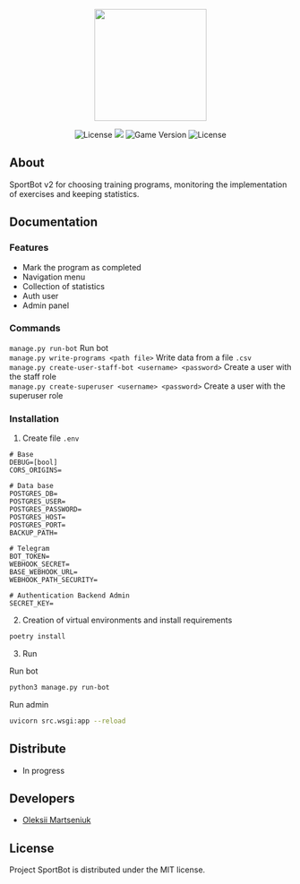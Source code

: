 <p align="center">
      <img src="https://i.ibb.co/p45WGzh/dumbbell-sport-5072-1.png" width="200">
</p>

<p align="center">
   <img src="https://img.shields.io/badge/Python-3.10-blue" alt="License">
   <img src="https://img.shields.io/badge/Aiogram-3.1.1-blueviolet">
   <img src="https://img.shields.io/badge/Version-v1.0-blue" alt="Game Version">
   <img src="https://img.shields.io/badge/License-MIT-brightgreen" alt="License">
</p>

## About

SportBot v2 for choosing training programs, monitoring the implementation of exercises and keeping statistics.

## Documentation

### Features

* Mark the program as completed
* Navigation menu
* Collection of statistics
* Auth user
* Admin panel

### Commands

`manage.py run-bot` Run bot <br>
`manage.py write-programs <path file>` Write data from a file `.csv` <br>
`manage.py create-user-staff-bot <username> <password>` Create a user with the staff role <br>
`manage.py create-superuser <username> <password>` Create a user with the superuser role <br>

### Installation

1. Create file `.env`

```
# Base
DEBUG=[bool]
CORS_ORIGINS=

# Data base
POSTGRES_DB=
POSTGRES_USER=
POSTGRES_PASSWORD=
POSTGRES_HOST=
POSTGRES_PORT=
BACKUP_PATH=

# Telegram
BOT_TOKEN=
WEBHOOK_SECRET=
BASE_WEBHOOK_URL=
WEBHOOK_PATH_SECURITY=

# Authentication Backend Admin
SECRET_KEY=
```

2. Creation of virtual environments and install requirements

```bash
poetry install
```

3. Run

Run bot
```bash
python3 manage.py run-bot
```

Run admin
```bash
uvicorn src.wsgi:app --reload
```

## Distribute

- In progress


## Developers

- [Oleksii Martseniuk](https://github.com/OleksiiMartseniuk)

## License
Project SportBot is distributed under the MIT license.
